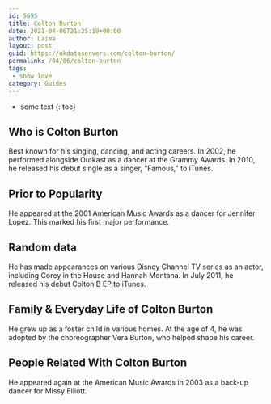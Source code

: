 ```yaml
---
id: 5695
title: Colton Burton
date: 2021-04-06T21:25:19+00:00
author: Laima
layout: post
guid: https://ukdataservers.com/colton-burton/
permalink: /04/06/colton-burton
tags:
 - show love
category: Guides
---
```


* some text
{: toc}


## Who is Colton Burton
                  
                  
                  
Best known for his singing, dancing, and acting careers. In 2002, he performed alongside Outkast as a dancer at the Grammy Awards. In 2010, he released his debut single as a singer, &#8220;Famous,&#8221; to iTunes.
                  
              
            
              
            
                
                
                
## Prior to Popularity
                  
                  
                  
He appeared at the 2001 American Music Awards as a dancer for Jennifer Lopez. This marked his first major performance.
                  
              
            
              
            
                
                
                
## Random data
                  
                  
                  
He has made appearances on various Disney Channel TV series as an actor, including Corey in the House and Hannah Montana. In July 2011, he released his debut Colton B EP to iTunes.
                  
              
            
              
            
                
                
                
## Family & Everyday Life of Colton Burton
                  
                  
                  
He grew up as a foster child in various homes. At the age of 4, he was adopted by the choreographer Vera Burton, who helped shape his career.
                  
              
            
              
            
                
                
                
## People Related With Colton Burton
                  
                  
                  
He appeared again at the American Music Awards in 2003 as a back-up dancer for Missy Elliott.
                  
              
            
              
            
                
              
            
              
              
            
            
              
            
          
          
          
